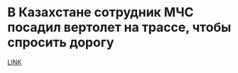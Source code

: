 # В Казахстане сотрудник МЧС посадил вертолет на трассе, чтобы спросить дорогу‍



[LINK](https://varlamov.ru/2238679.html)